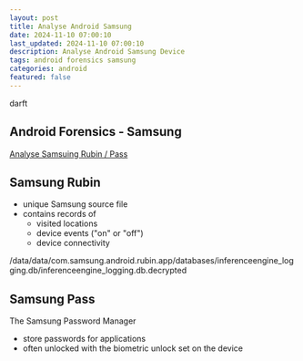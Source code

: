 ```yaml
---
layout: post
title: Analyse Android Samsung
date: 2024-11-10 07:00:10
last_updated: 2024-11-10 07:00:10
description: Analyse Android Samsung Device
tags: android forensics samsung
categories: android
featured: false
---
```


darft

## Android Forensics - Samsung 
[Analyse Samsuing Rubin / Pass]:https://cellebrite.com/en/physical-analyzer-7-58-updated-android-artifacts-and-support/ "Samsung Rubin / Pass"
[Analyse Samsuing Rubin / Pass]

## Samsung Rubin
* unique Samsung source file 
* contains records of 
  * visited locations
  * device events ("on" or "off")
  * device connectivity

/data/data/com.samsung.android.rubin.app/databases/inferenceengine_logging.db/inferenceengine_logging.db.decrypted



## Samsung Pass
The Samsung Password Manager 
* store passwords for applications 
* often unlocked with the biometric unlock set on the device